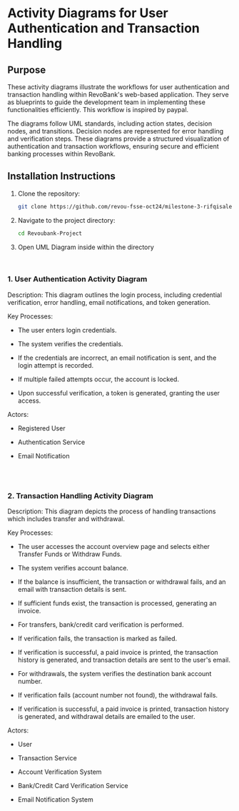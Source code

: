 <h1>Activity Diagrams for User Authentication and Transaction Handling</h1>

<h2>Purpose</h2>

These activity diagrams illustrate the workflows for user authentication and transaction handling within RevoBank's web-based application. They serve as blueprints to guide the development team in implementing these functionalities efficiently. This workflow is inspired by paypal. 

The diagrams follow UML standards, including action states, decision nodes, and transitions. Decision nodes are represented for error handling and verification steps. These diagrams provide a structured visualization of authentication and transaction workflows, ensuring secure and efficient banking processes within RevoBank.


## Installation Instructions
1. Clone the repository:
   ```bash
   git clone https://github.com/revou-fsse-oct24/milestone-3-rifqisaleh.git
   ```
2. Navigate to the project directory:
   ```bash
   cd Revoubank-Project
   ```
3. Open UML Diagram inside within the directory



<br>

<h3> 1. User Authentication Activity Diagram </h3>

Description:
This diagram outlines the login process, including credential verification, error handling, email notifications, and token generation.

Key Processes:

* The user enters login credentials.

* The system verifies the credentials.

* If the credentials are incorrect, an email notification is sent, and the login attempt is recorded.

* If multiple failed attempts occur, the account is locked.

* Upon successful verification, a token is generated, granting the user access.

Actors:

* Registered User

* Authentication Service

* Email Notification<br> <br>
<br> 

<h3> 2. Transaction Handling Activity Diagram </h3>

Description:
This diagram depicts the process of handling transactions which includes transfer and withdrawal.

Key Processes:

* The user accesses the account overview page and selects either Transfer Funds or Withdraw Funds.

* The system verifies account balance.

* If the balance is insufficient, the transaction or withdrawal fails, and an email with transaction details is sent.

* If sufficient funds exist, the transaction is processed, generating an invoice.

* For transfers, bank/credit card verification is performed.

* If verification fails, the transaction is marked as failed.

* If verification is successful, a paid invoice is printed, the transaction history is generated, and transaction details are sent to the user's email.

* For withdrawals, the system verifies the destination bank account number.

* If verification fails (account number not found), the withdrawal fails.

* If verification is successful, a paid invoice is printed, transaction history is generated, and withdrawal details are emailed to the user.

Actors:

* User

* Transaction Service

* Account Verification System

* Bank/Credit Card Verification Service

* Email Notification System